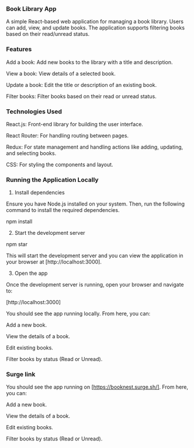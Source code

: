 ### Book Library App

A simple React-based web application for managing a book library. Users can add, view, and update books. The application supports filtering books based on their read/unread status.

### Features

Add a book: Add new books to the library with a title and description.

View a book: View details of a selected book.

Update a book: Edit the title or description of an existing book.

Filter books: Filter books based on their read or unread status.

### Technologies Used

React.js: Front-end library for building the user interface.

React Router: For handling routing between pages.

Redux: For state management and handling actions like adding, updating, and selecting books.

CSS: For styling the components and layout.

### Running the Application Locally

1. Install dependencies

Ensure you have Node.js installed on your system. Then, run the following command to install the required dependencies.

npm install

2. Start the development server

npm star

This will start the development server and you can view the application in your browser at [http://localhost:3000].

3. Open the app

Once the development server is running, open your browser and navigate to:

[http://localhost:3000]

You should see the app running locally. From here, you can:

Add a new book.

View the details of a book.

Edit existing books.

Filter books by status (Read or Unread).

### Surge link

You should see the app running on [https://booknest.surge.sh/]. From here, you can:

Add a new book.

View the details of a book.

Edit existing books.

Filter books by status (Read or Unread).